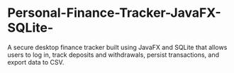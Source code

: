 # Personal-Finance-Tracker-JavaFX-SQLite-
A secure desktop finance tracker built using JavaFX and SQLite that allows users to log in, track deposits and withdrawals, persist transactions, and export data to CSV.
